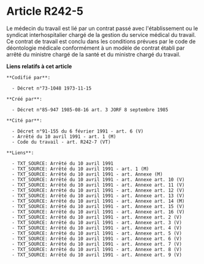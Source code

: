 # Article R242-5

Le médecin du travail est lié par un contrat passé avec l'établissement ou le syndicat interhospitalier chargé de la gestion
du service médical du travail. Ce contrat de travail est conclu dans les conditions prévues par le code de déontologie
médicale conformément à un modèle de contrat établi par arrêté du ministre chargé de la santé et du ministre chargé du
travail.

**Liens relatifs à cet article**

	**Codifié par**:

	  - Décret n°73-1048 1973-11-15

	**Créé par**:

	  - Décret n°85-947 1985-08-16 art. 3 JORF 8 septembre 1985

	**Cité par**:

	  - Décret n°91-155 du 6 février 1991 - art. 6 (V)
	  - Arrêté du 10 avril 1991 - art. 1 (M)
	  - Code du travail - art. R242-7 (VT)

	**Liens**:

	  - TXT_SOURCE: Arrêté du 10 avril 1991
	  - TXT_SOURCE: Arrêté du 10 avril 1991 - art. 1 (M)
	  - TXT_SOURCE: Arrêté du 10 avril 1991 - art. Annexe (M)
	  - TXT_SOURCE: Arrêté du 10 avril 1991 - art. Annexe art. 10 (V)
	  - TXT_SOURCE: Arrêté du 10 avril 1991 - art. Annexe art. 11 (V)
	  - TXT_SOURCE: Arrêté du 10 avril 1991 - art. Annexe art. 12 (V)
	  - TXT_SOURCE: Arrêté du 10 avril 1991 - art. Annexe art. 13 (V)
	  - TXT_SOURCE: Arrêté du 10 avril 1991 - art. Annexe art. 14 (M)
	  - TXT_SOURCE: Arrêté du 10 avril 1991 - art. Annexe art. 15 (V)
	  - TXT_SOURCE: Arrêté du 10 avril 1991 - art. Annexe art. 16 (V)
	  - TXT_SOURCE: Arrêté du 10 avril 1991 - art. Annexe art. 2 (V)
	  - TXT_SOURCE: Arrêté du 10 avril 1991 - art. Annexe art. 3 (V)
	  - TXT_SOURCE: Arrêté du 10 avril 1991 - art. Annexe art. 4 (V)
	  - TXT_SOURCE: Arrêté du 10 avril 1991 - art. Annexe art. 5 (V)
	  - TXT_SOURCE: Arrêté du 10 avril 1991 - art. Annexe art. 6 (V)
	  - TXT_SOURCE: Arrêté du 10 avril 1991 - art. Annexe art. 7 (V)
	  - TXT_SOURCE: Arrêté du 10 avril 1991 - art. Annexe art. 8 (V)
	  - TXT_SOURCE: Arrêté du 10 avril 1991 - art. Annexe art. 9 (V)
